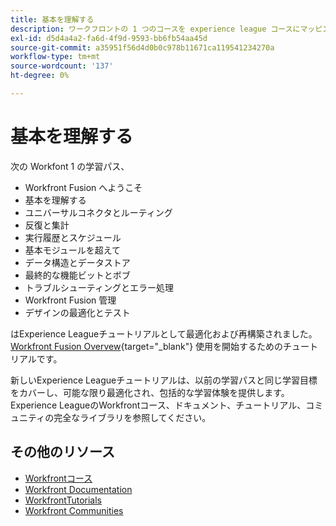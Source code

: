 ```yaml
---
title: 基本を理解する
description: ワークフロントの 1 つのコースを experience league コースにマッピング
exl-id: d5d4a4a2-fa6d-4f9d-9593-bb6fb54aa45d
source-git-commit: a35951f56d4d0b0c978b11671ca119541234270a
workflow-type: tm+mt
source-wordcount: '137'
ht-degree: 0%

---
```


# 基本を理解する

次の Workfont 1 の学習パス、

* Workfront Fusion へようこそ
* 基本を理解する
* ユニバーサルコネクタとルーティング
* 反復と集計
* 実行履歴とスケジュール
* 基本モジュールを超えて
* データ構造とデータストア
* 最終的な機能ビットとボブ
* トラブルシューティングとエラー処理
* Workfront Fusion 管理
* デザインの最適化とテスト

はExperience Leagueチュートリアルとして最適化および再構築されました。 [Workfront Fusion Overvew](https://experienceleague.adobe.com/docs/workfront-learn/tutorials-workfront/fusion/welcome-to-workfront-fusion/workfront-fusion-overview.html?lang=en){target="_blank"} 使用を開始するためのチュートリアルです。

新しいExperience Leagueチュートリアルは、以前の学習パスと同じ学習目標をカバーし、可能な限り最適化され、包括的な学習体験を提供します。  Experience LeagueのWorkfrontコース、ドキュメント、チュートリアル、コミュニティの完全なライブラリを参照してください。

## その他のリソース

* [Workfrontコース](https://experienceleague.adobe.com/?lang=en&amp;Solution=Workfront#courses)
* [Workfront Documentation](https://experienceleague.adobe.com/docs/workfront.html)
* [WorkfrontTutorials](https://experienceleague.adobe.com/docs/workfront-learn/tutorials-workfront/home.html)
* [Workfront Communities](https://experienceleaguecommunities.adobe.com/t5/workfront/ct-p/workfront)
